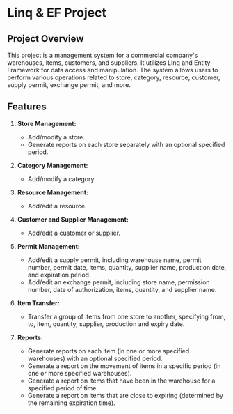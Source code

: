 # Linq & EF Project

## Project Overview

This project is a management system for a commercial company's warehouses, items, customers, and suppliers. It utilizes Linq and Entity Framework for data access and manipulation. The system allows users to perform various operations related to store, category, resource, customer, supply permit, exchange permit, and more.

## Features

1. **Store Management:**
   - Add/modify a store.
   - Generate reports on each store separately with an optional specified period.

2. **Category Management:**
   - Add/modify a category.

3. **Resource Management:**
   - Add/edit a resource.

4. **Customer and Supplier Management:**
   - Add/edit a customer or supplier.

5. **Permit Management:**
   - Add/edit a supply permit, including warehouse name, permit number, permit date, items, quantity, supplier name, production date, and expiration period.
   - Add/edit an exchange permit, including store name, permission number, date of authorization, items, quantity, and supplier name.

6. **Item Transfer:**
   - Transfer a group of items from one store to another, specifying from, to, item, quantity, supplier, production and expiry date.

7. **Reports:**
   - Generate reports on each item (in one or more specified warehouses) with an optional specified period.
   - Generate a report on the movement of items in a specific period (in one or more specified warehouses).
   - Generate a report on items that have been in the warehouse for a specified period of time.
   - Generate a report on items that are close to expiring (determined by the remaining expiration time).

